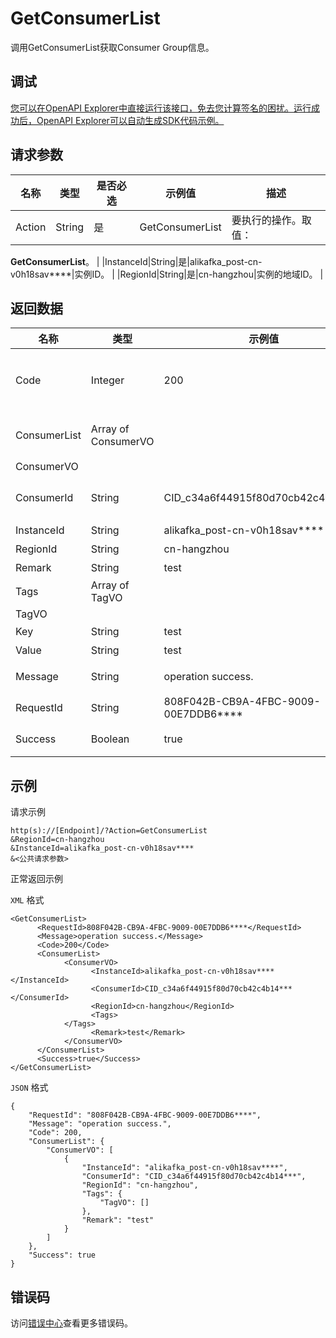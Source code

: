 # GetConsumerList

调用GetConsumerList获取Consumer Group信息。

## 调试

[您可以在OpenAPI Explorer中直接运行该接口，免去您计算签名的困扰。运行成功后，OpenAPI Explorer可以自动生成SDK代码示例。](https://api.aliyun.com/#product=alikafka&api=GetConsumerList&type=RPC&version=2019-09-16)

## 请求参数

|名称|类型|是否必选|示例值|描述|
|--|--|----|---|--|
|Action|String|是|GetConsumerList|要执行的操作。取值：

 **GetConsumerList**。 |
|InstanceId|String|是|alikafka\_post-cn-v0h18sav\*\*\*\*|实例ID。 |
|RegionId|String|是|cn-hangzhou|实例的地域ID。 |

## 返回数据

|名称|类型|示例值|描述|
|--|--|---|--|
|Code|Integer|200|返回码。返回200代表成功。 |
|ConsumerList|Array of ConsumerVO| |Consumer Group列表。 |
|ConsumerVO| | | |
|ConsumerId|String|CID\_c34a6f44915f80d70cb42c4b14\*\*\*|Consumer Group名称。 |
|InstanceId|String|alikafka\_post-cn-v0h18sav\*\*\*\*|实例ID。 |
|RegionId|String|cn-hangzhou|地域ID。 |
|Remark|String|test|备注。 |
|Tags|Array of TagVO| |标签。 |
|TagVO| | | |
|Key|String|test|标签键。 |
|Value|String|test|标签值。 |
|Message|String|operation success.|返回信息。 |
|RequestId|String|808F042B-CB9A-4FBC-9009-00E7DDB6\*\*\*\*|请求ID。 |
|Success|Boolean|true|调用是否成功。 |

## 示例

请求示例

```
http(s)://[Endpoint]/?Action=GetConsumerList
&RegionId=cn-hangzhou
&InstanceId=alikafka_post-cn-v0h18sav****
&<公共请求参数>
```

正常返回示例

`XML` 格式

```
<GetConsumerList>
      <RequestId>808F042B-CB9A-4FBC-9009-00E7DDB6****</RequestId>
      <Message>operation success.</Message>
      <Code>200</Code>
      <ConsumerList>
            <ConsumerVO>
                  <InstanceId>alikafka_post-cn-v0h18sav****</InstanceId>
                  <ConsumerId>CID_c34a6f44915f80d70cb42c4b14***</ConsumerId>
                  <RegionId>cn-hangzhou</RegionId>
                  <Tags>
            </Tags>
                  <Remark>test</Remark>
            </ConsumerVO>
      </ConsumerList>
      <Success>true</Success>
</GetConsumerList>
```

`JSON` 格式

```
{
    "RequestId": "808F042B-CB9A-4FBC-9009-00E7DDB6****",
    "Message": "operation success.",
    "Code": 200,
    "ConsumerList": {
        "ConsumerVO": [
            {
                "InstanceId": "alikafka_post-cn-v0h18sav****",
                "ConsumerId": "CID_c34a6f44915f80d70cb42c4b14***",
                "RegionId": "cn-hangzhou",
	            "Tags": {
	            	"TagVO": []
	            },
                "Remark": "test"
            }
        ]
    },
    "Success": true
}
```

## 错误码

访问[错误中心](https://error-center.aliyun.com/status/product/alikafka)查看更多错误码。

